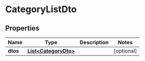 # CategoryListDto

## Properties
Name | Type | Description | Notes
------------ | ------------- | ------------- | -------------
**dtos** | [**List&lt;CategoryDto&gt;**](CategoryDto.md) |  |  [optional]
